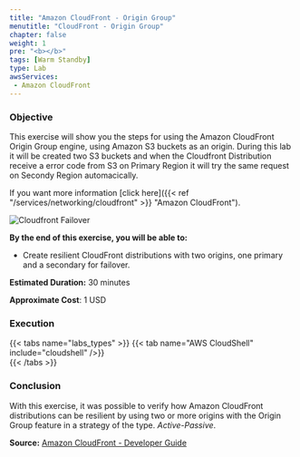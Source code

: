 ```yaml
---
title: "Amazon CloudFront - Origin Group"
menutitle: "CloudFront - Origin Group"
chapter: false
weight: 1
pre: "<b></b>"
tags: [Warm Standby]
type: Lab
awsServices:
 - Amazon CloudFront
---
```


### Objective

This exercise will show you the steps for using the Amazon CloudFront Origin Group engine, using Amazon S3 buckets as an origin. During this lab it will be created two S3 buckets and when the Cloudfront Distribution receive a error code from S3 on Primary Region it will try the same request on Secondy Region automacically.  

If you want more information [click here]({{< ref "/services/networking/cloudfront" >}} "Amazon CloudFront").

![Cloudfront Failover](/images/cloudfront-failover.png)

**By the end of this exercise, you will be able to:**

- Create resilient CloudFront distributions with two origins, one primary and a secondary for failover.

**Estimated Duration:** 30 minutes

**Approximate Cost**: 1 USD

### Execution
{{< tabs name="labs_types" >}} 
{{< tab name="AWS CloudShell" include="cloudshell" />}}  
{{< /tabs >}}

### Conclusion

With this exercise, it was possible to verify how Amazon CloudFront distributions can be resilient by using two or more origins with the Origin Group feature in a strategy of the type. *Active-Passive*.

**Source:** [Amazon CloudFront - Developer Guide](https://docs.aws.amazon.com/AmazonCloudFront/latest/DeveloperGuide/high_availability_origin_failover.html#concept_origin_groups.creating)

